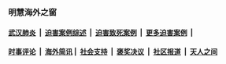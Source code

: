 
### 明慧海外之窗

####  [武汉肺炎](indexes/365.md?t=04030600) &nbsp;|&nbsp;  [迫害案例综述](indexes/328.md?t=04030600) &nbsp;|&nbsp; [迫害致死案例](indexes/277.md?t=04030600)  &nbsp;|&nbsp; [更多迫害案例](indexes/81.md?t=04030600)  &nbsp;|&nbsp; 
####  [时事评论](indexes/19.md?t=04030600) &nbsp;|&nbsp; [海外简讯](indexes/245.md?t=04030600)&nbsp;|&nbsp;  [社会支持](indexes/140.md?t=04030600) &nbsp;|&nbsp; [褒奖决议](indexes/282.md?t=04030600) &nbsp;|&nbsp; [社区报道](indexes/91.md?t=04030600)  &nbsp;|&nbsp; [天人之间](indexes/78.md?t=04030600) 

